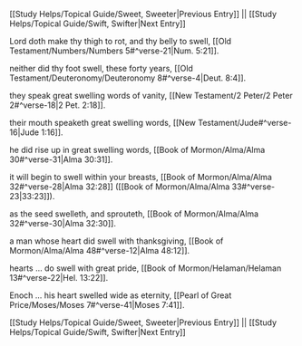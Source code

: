 [[Study Helps/Topical Guide/Sweet, Sweeter|Previous Entry]]  ||  [[Study Helps/Topical Guide/Swift, Swifter|Next Entry]]

 Lord doth make thy thigh to rot, and thy belly to swell, [[Old Testament/Numbers/Numbers 5#^verse-21|Num. 5:21]].

 neither did thy foot swell, these forty years, [[Old Testament/Deuteronomy/Deuteronomy 8#^verse-4|Deut. 8:4]].

 they speak great swelling words of vanity, [[New Testament/2 Peter/2 Peter 2#^verse-18|2 Pet. 2:18]].

 their mouth speaketh great swelling words, [[New Testament/Jude#^verse-16|Jude 1:16]].

 he did rise up in great swelling words, [[Book of Mormon/Alma/Alma 30#^verse-31|Alma 30:31]].

 it will begin to swell within your breasts, [[Book of Mormon/Alma/Alma 32#^verse-28|Alma 32:28]] ([[Book of Mormon/Alma/Alma 33#^verse-23|33:23]]).

 as the seed swelleth, and sprouteth, [[Book of Mormon/Alma/Alma 32#^verse-30|Alma 32:30]].

 a man whose heart did swell with thanksgiving, [[Book of Mormon/Alma/Alma 48#^verse-12|Alma 48:12]].

 hearts ... do swell with great pride, [[Book of Mormon/Helaman/Helaman 13#^verse-22|Hel. 13:22]].

 Enoch ... his heart swelled wide as eternity, [[Pearl of Great Price/Moses/Moses 7#^verse-41|Moses 7:41]].

[[Study Helps/Topical Guide/Sweet, Sweeter|Previous Entry]]  ||  [[Study Helps/Topical Guide/Swift, Swifter|Next Entry]]